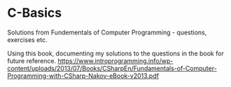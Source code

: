 # C-Basics
Solutions from Fundementals of Computer Programming - questions, exercises etc.

Using this book, documenting my solutions to the questions in the book for future reference. 
https://www.introprogramming.info/wp-content/uploads/2013/07/Books/CSharpEn/Fundamentals-of-Computer-Programming-with-CSharp-Nakov-eBook-v2013.pdf
